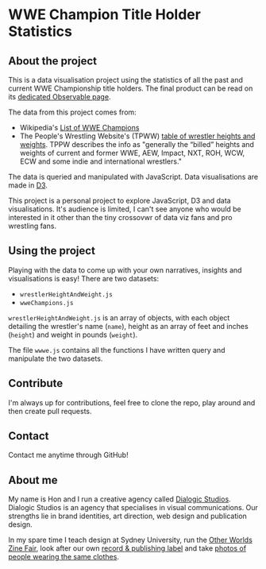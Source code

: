 # WWE Champion Title Holder Statistics

## About the project

This is a data visualisation project using the statistics of all the past and current WWE Championship title holders. The final product can be read on its [dedicated Observable page](https://observablehq.com/@honboey/wwe).

The data from this project comes from:
* Wikipedia's [List of WWE Champions](https://en.m.wikipedia.org/wiki/List_of_WWE_Champions)
* The People's Wrestling Website's (TPWW) [table of wrestler heights and weights](https://www.tpww.net/info/heightsweights/). TPPW describes the info as "generally the “billed” heights and weights of current and former WWE, AEW, Impact, NXT, ROH, WCW, ECW and some indie and international wrestlers."

The data is queried and manipulated with JavaScript. Data visualisations are made in [D3](https://d3js.org/).

This project is a personal project to explore JavaScript, D3 and data visualisations. It's audience is limited, I can't see anyone who would be interested in it other than the tiny crossovwr of data viz fans and pro wrestling fans. 

## Using the project

Playing with the data to come up with your own narratives, insights and visualisations is easy! There are two datasets:
* `wrestlerHeightAndWeight.js`
* `wweChampions.js`

`wrestlerHeightAndWeight.js` is an array of objects, with each object detailing the wrestler's name (`name`), height as an array of feet and inches (`height`) and weight in pounds (`weight`).

The file `wwwe.js` contains all the functions I have written query and  manipulate the two datasets.

## Contribute

I'm always up for contributions, feel free to clone the repo, play around and then create pull requests.

## Contact

Contact me anytime through GitHub!

## About me

My name is Hon and I run a creative agency called [Dialogic Studios](https://dialogicstudios.com.au/). Dialogic Studios is an agency that specialises in visual communications. Our strengths lie in brand identities, art direction, web design and publication design.

In my spare time I teach design at Sydney University, run the [Other Worlds Zine Fair](https://www.otherworldszines.com/), look after our own [record & publishing label](http://www.psychichysteria.com/) and take [photos of people wearing the same clothes](http://www.psychichysteria.com/shop/clothes-bros).



